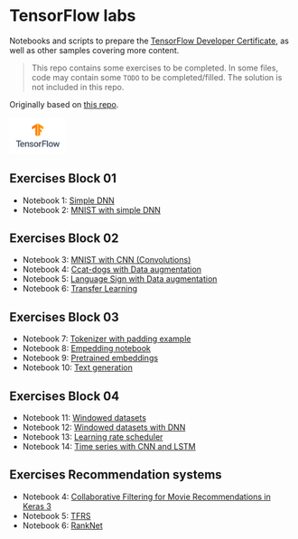 # TensorFlow labs

Notebooks and scripts to prepare the [TensorFlow Developer Certificate](https://www.tensorflow.org/certificate), as well as other samples covering more content.

> This repo contains some exercises to be completed. In some files, code may contain some `TODO` to be completed/filled. The solution is not included in this repo. 

Originally based on [this repo](https://github.com/https-deeplearning-ai/tensorflow-1-public).

<img src="tensorflow-logo.png" alt="tensorflow-logo" width="100"/>

 
## Exercises Block 01

* Notebook 1: [Simple DNN](01-intro/1-house-prices.ipynb)
* Notebook 2: [MNIST with simple DNN](01-intro/2-mnist-mlp.ipynb)


## Exercises Block 02

* Notebook 3: [MNIST with CNN (Convolutions)](02-cnn/3-mnist-cnn.ipynb) 
* Notebook 4: [Ccat-dogs with Data augmentation](02-cnn/4-cat-dog-imagegen.ipynb)
* Notebook 5: [Language Sign with Data augmentation](02-cnn/5-language-sign-imageplot.ipynb)
* Notebook 6: [Transfer Learning](02-cnn/6-transfer-learning.ipynb) 


## Exercises Block 03

* Notebook 7: [Tokenizer with padding example](03-rnn/7-bbc-news-tokenization.ipynb)
* Notebook 8: [Empedding notebook](03-rnn/8-embeddings.ipynb)
* Notebook 9: [Pretrained embeddings](03-rnn/9-pretrained-embeddings.ipynb)
* Notebook 10: [Text generation](03-rnn/10-sonnet-text-generation.ipynb)


## Exercises Block 04

* Notebook 11: [Windowed datasets](04-timeseries/11-naive-moving-avg-synth-data.ipynb)
* Notebook 12: [Windowed datasets with DNN](04-timeseries/12-windowed-dataset.ipynb) 
* Notebook 13: [Learning rate scheduler](04-timeseries/13-lr-scheduler.ipynb)
* Notebook 14: [Time series with CNN and LSTM](04-timeseries/14-cnn-lstm.ipynb)


## Exercises Recommendation systems

* Notebook 4: [Collaborative Filtering for Movie Recommendations in Keras 3](05-recommenders/4-cf-movielens.ipynb)
* Notebook 5: [TFRS](05-recommenders/5-keras-rs.ipynb)
* Notebook 6: [RankNet](05-recommenders/6-ranknet.ipynb)